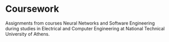 # Coursework

Assignments from courses Neural Networks and Software Engineering during studies in Electrical and Computer Engineering at National Technical University of Athens.
